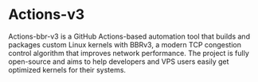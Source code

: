 # Actions-v3
Actions-bbr-v3 is a GitHub Actions-based automation tool that builds and packages custom Linux kernels with BBRv3, a modern TCP congestion control algorithm that improves network performance. The project is fully open-source and aims to help developers and VPS users easily get optimized kernels for their systems.

